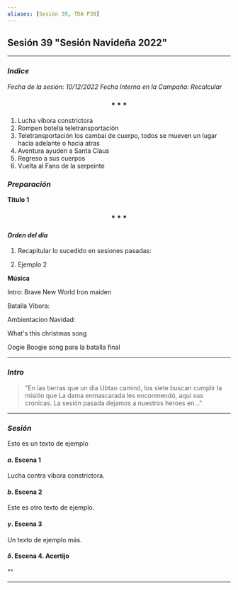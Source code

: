```yaml
---
aliases: [Sesión 39, TDA P39]
---
```


## Sesión 39 "Sesión Navideña 2022"
---

### _Indice_

_Fecha de la sesión: 10/12/2022_
_Fecha Interna en la Campaña:  Recalcular_

<div align='center'>
   <h3> * * * </h3>
</div>

1. Lucha víbora constrictora
2. Rompen botella teletransportación
3. Teletransportación los cambai de cuerpo, todos se mueven un lugar hacia adelante o hacia atras
4. Aventura ayuden a Santa Claus
5. Regreso a sus cuerpos 
6. Vuelta al Fano de la serpeinte 

### _Preparación_

**Titulo 1**

<div align='center'>
   <h3> * * * </h3>
</div>

#### _Orden del día_

1. Recapitular lo sucedido en sesiones pasadas:
	
1. Ejemplo 2


**Música**

Intro:
Brave New World Iron maiden

Batalla  Vibora:

Ambientacion Navidad:

What's this christmas song

Oogie Boogie song para la batalla final

---

### _Intro_

>"En las tierras que un dia Ubtao caminó, los siete buscan cumplir la misión que La dama enmascarada les enconmendó, aqui sus cronicas. La sesión pasada dejamos a nuestros heroes en..."


---

### _Sesión_

Esto es un texto de ejemplo


#### $a$. Escena 1

Lucha contra vibora constrictora.


#### $b$. Escena 2

Este es otro texto de ejemplo.


#### $\gamma$. Escena 3

Un texto de ejemplo más.

#### $\delta$. Escena 4. Acertijo

""


---


